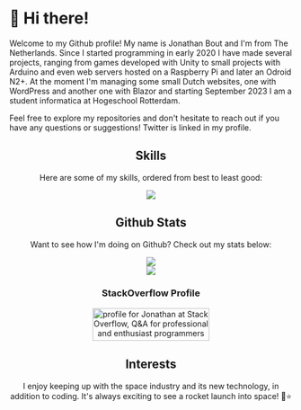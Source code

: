   
# 👋 Hi there!

Welcome to my Github profile! My name is Jonathan Bout and I'm from The Netherlands. Since I started programming in early 2020 I have made several projects, ranging from games developed with Unity to small projects with Arduino and even web servers hosted on a Raspberry Pi and later an Odroid N2+. At the moment I'm managing some small Dutch websites, one with WordPress and another one with Blazor and starting September 2023 I am a student informatica at Hogeschool Rotterdam.

Feel free to explore my repositories and don't hesitate to reach out if you have any questions or suggestions!
Twitter is linked in my profile.
<div align=center>

## Skills

Here are some of my skills, ordered from best to least good:

<a href='https://skillicons.dev'>
  <img src='https://skillicons.dev/icons?i=cs,dotnet,js,ts,html,css,linux,bash,unity'/>
</a>

## Github Stats

Want to see how I'm doing on Github? Check out my stats below:

<a href="https://github.com/anuraghazra/github-readme-stats">
  <img src="https://github-readme-stats.vercel.app/api/top-langs/?username=jonathanbout&theme=aura_dark&count_private=true&layout=compact" />
</a>
<br/>
<a href="https://github.com/anuraghazra/github-readme-stats">
  <img src="https://github-readme-stats.vercel.app/api?username=jonathanbout&show_icons=true&theme=aura_dark&count_private=true" />
</a>
 
### StackOverflow Profile

<a href="https://stackoverflow.com/users/16690868/jonathan">
  <img src="https://stackoverflow.com/users/flair/16690868.png?theme=dark" width="208" height="58" alt="profile for Jonathan at Stack Overflow, Q&amp;A for professional and enthusiast programmers" title="profile for Jonathan at Stack Overflow, Q&amp;A for professional and enthusiast programmers">
</a>

## Interests

I enjoy keeping up with the space industry and its new technology, in addition to coding. It's always exciting to see a rocket launch into space! :rocket::star:
</div>
<!---
DutchAerospace/DutchAerospace is a ✨ special ✨ repository because its `README.md` (this file) appears on your GitHub profile.
You can click the Preview link to take a look at your changes.
--->
